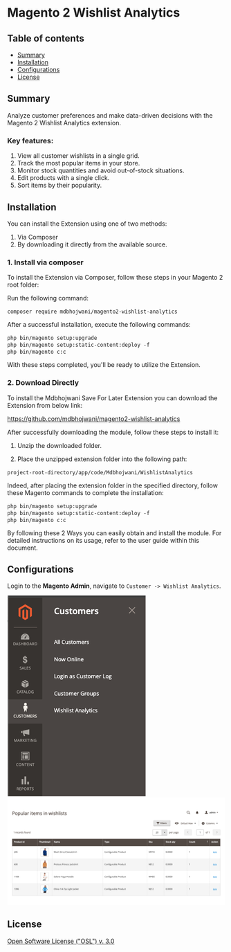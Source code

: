 # Magento 2 Wishlist Analytics

## Table of contents

- [Summary](#summary)
- [Installation](#installation)
- [Configurations](#configurations)
- [License](#license)

## Summary

Analyze customer preferences and make data-driven decisions with the Magento 2 Wishlist Analytics extension.

### Key features:
1. View all customer wishlists in a single grid.
2. Track the most popular items in your store.
3. Monitor stock quantities and avoid out-of-stock situations.
4. Edit products with a single click.
5. Sort items by their popularity.

## Installation

You can install the Extension using one of two methods:
 1. Via Composer 
 2. By downloading it directly from the available source.
 
### 1. Install via composer

To install the Extension via Composer, follow these steps in  your Magento 2 root folder:

Run the following command:
```shell
composer require mdbhojwani/magento2-wishlist-analytics
```
After a successful installation, execute the following commands:

```shell
php bin/magento setup:upgrade
php bin/magento setup:static-content:deploy -f
php bin/magento c:c
```

With these steps completed, you'll be ready to utilize the Extension.

### 2. Download Directly

To install the Mdbhojwani Save For Later Extension you can download the Extension from below link:

https://github.com/mdbhojwani/magento2-wishlist-analytics

After successfully downloading the module, follow these steps to install it:

1. Unzip the downloaded folder.

2. Place the unzipped extension folder into the following path:

```shell
project-root-directory/app/code/Mdbhojwani/WishlistAnalytics
```

Indeed, after placing the extension folder in the specified directory, follow these Magento commands to complete the installation:
```shell
php bin/magento setup:upgrade
php bin/magento setup:static-content:deploy -f
php bin/magento c:c
```

By following these 2 Ways you can easily obtain and install the module. For detailed instructions on its usage, refer to the user guide within this document.


## Configurations

Login to the **Magento Admin**, navigate to ` Customer -> Wishlist Analytics `.

<div>
    <img src="./media/1.png" alt="Wishlist Analytics Menu Section">
</div>
<div>
    <img src="./media/2.png" alt="Wishlist Analytics Page">
</div>

## License

[Open Software License ("OSL") v. 3.0](https://opensource.org/license/osl-3-0-php)

